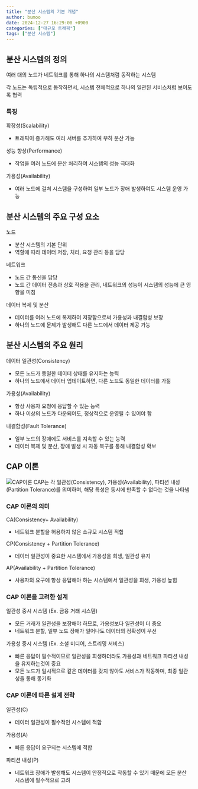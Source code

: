 ```yaml
---
title: "분산 시스템의 기본 개념"
author: bumoo
date: 2024-12-27 16:29:00 +0900
categories: ["대규모 트래픽"]
tags: ["분산 시스템"]
---
```


## 분산 시스템의 정의
여러 대의 노드가 네트워크를 통해 하나의 시스템처럼 동작하는 시스템

각 노드는 독립적으로 동작하면서, 시스템 전체적으로 하나의 일관된 서비스처럼 보이도록 협력

### 특징
확장성(Scalability)
- 트래픽이 증가해도 여러 서버를 추가하여 부하 분산 가능

성능 향상(Performance)
- 작업을 여러 노드에 분산 처리하여 시스템의 성능 극대화

가용성(Availability)
- 여러 노드에 걸쳐 시스템을 구성하여 일부 노드가 장애 발생하여도 시스템 운영 가능

## 분산 시스템의 주요 구성 요소

노드 
- 분산 시스템의 기본 단위
- 역할에 따라 데이터 저장, 처리, 요청 관리 등을 담당

네트워크
- 노드 간 통신을 담당
- 노드 간 데이터 전송과 상호 작용을 관리, 네트워크의 성능이 시스템의 성능에 큰 영향을 미침

데이터 복제 및 분산
- 데이터를 여러 노드에 복제하여 저장함으로써 가용성과 내결함성 보장
- 하나의 노드에 문제가 발생해도 다른 노드에서 데이터 제공 가능

## 분산 시스템의 주요 원리
데이터 일관성(Consistency)
- 모든 노드가 동일한 데이터 상태를 유지하는 능력
- 하나의 노드에서 데이터 업데이트하면, 다른 노드도 동일한 데이터를 가짊

가용성(Availability)
- 항상 사용자 요청에 응답할 수 있는 능력
- 하나 이상의 노드가 다운되어도, 정상적으로 운영될 수 있어야 함 

내결함성(Fault Tolerance)
- 일부 노드의 장애에도 서비스를 지속할 수 있는 능력
- 데이터 복제 및 분산, 장애 발생 시 자동 복구를 통해 내결함성 확보

## CAP 이론
![CAP이론](https://github.com/user-attachments/assets/99871988-4b33-441b-ab44-d6edc1987e5c)
CAP는 각 일관성(Consistency), 가용성(Availability), 파티션 내성(Partition Tolerance)를 의미하며,
해당 특성은 동시에 만족할 수 없다는 것을 나타냄

### CAP 이론의 의미

CA(Consistency+ Availability)
- 네트워크 분할을 허용하지 않은 소규모 시스템 적합

CP(Consistency + Partition Tolerance)
- 데이터 일관성이 중요한 시스템에서 가용성을 희생, 일관성 유지

AP(Availability + Partition Tolerance)
- 사용자의 요구에 항상 응답해야 하는 시스템에서 일관성을 희생, 가용성 높힘

### CAP 이론을 고려한 설계
일관성 중시 시스템 (Ex. 금융 거래 시스템)
- 모든 거래가 일관성을 보장해야 하므로, 가용성보다 일관성이 더 중요
- 네트워크 분할, 일부 노드 장애가 일어나도 데이터의 정확성이 우선

가용성 중시 시스템 (Ex. 소셜 미디어, 스트리밍 서비스)
- 빠른 응답이 필수적이므로 일관성을 희생하더라도 가용성과 네트워크 파티션 내성을 유지하는것이 중요
- 모든 노드가 일시적으로 같은 데이터를 갖지 않아도 서비스가 작동하며, 최종 일관성을 통해 동기화

### CAP 이론에 따른 설계 전략

일관성(C)
- 데이터 일관성이 필수적인 시스템에 적합

가용성(A)
- 빠른 응답이 요구되는 시스템에 적합

파티션 내성(P)
- 네트워크 장애가 발생해도 시스템이 안정적으로 작동할 수 있기 때문에 모든 분산 시스템에 필수적으로 고려
